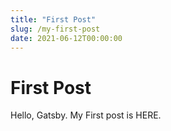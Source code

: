 ```yaml
---
title: "First Post"
slug: /my-first-post
date: 2021-06-12T00:00:00
---
```


# First Post

Hello, Gatsby.
My First post is HERE.
